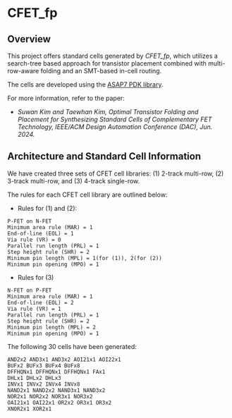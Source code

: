 # CFET_fp

## Overview

This project offers standard cells generated by *CFET_fp*, which utilizes a search-tree based approach for transistor placement combined with multi-row-aware folding and an SMT-based in-cell routing. 

The cells are developed using the [ASAP7 PDK library](https://github.com/The-OpenROAD-Project/asap7). 


For more information, refer to the paper:
* *Suwan Kim and Taewhan Kim, Optimal Transistor Folding and Placement for Synthesizing Standard Cells of Complementary FET Technology, IEEE/ACM Design Automation Conference (DAC), Jun. 2024.*

## Architecture and Standard Cell Information
We have created three sets of CFET cell libraries: (1) 2-track multi-row, (2) 3-track multi-row, and (3) 4-track single-row.

The rules for each CFET cell library are outlined below:

* Rules for (1) and (2):
```
P-FET on N-FET
Minimum area rule (MAR) = 1
End-of-line (EOL) = 1
Via rule (VR) = 0
Parallel run length (PRL) = 1
Step height rule (SHR) = 2
Minimum pin length (MPL) = 1(for (1)), 2(for (2))
Minimum pin opening (MPO) = 1
```

* Rules for (3)
```
N-FET on P-FET
Minimum area rule (MAR) = 1
End-of-line (EOL) = 2
Via rule (VR) = 1
Parallel run length (PRL) = 1
Step height rule (SHR) = 2
Minimum pin length (MPL) = 2
Minimum pin opening (MPO) = 1
```

The following 30 cells have been generated:
```
AND2x2 AND3x1 AND3x2 AOI21x1 AOI22x1 
BUFx2 BUFx3 BUFx4 BUFx8
DFFHQNx1 DFFHQNx1 DFFHQNx1 FAx1 
DHLx1 DHLx2 DHLx3
INVx1 INVx2 INVx4 INVx8
NAND2x1 NAND2x2 NAND3x1 NAND3x2
NOR2x1 NOR2x2 NOR3x1 NOR3x2
OAI21x1 OAI22x1 OR2x2 OR3x1 OR3x2 
XNOR2x1 XOR2x1
```
